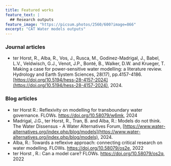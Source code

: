 ```yaml
---
title: Featured works
feature_text: |
  ## Research outputs 
feature_image: "https://picsum.photos/2560/600?image=866"
excerpt: "CAT Water models outputs"
---
```


### Journal articles
* ter Horst, R., Alba, R., Vos, J., Rusca, M., Godinez-Madrigal, J., Babel, L.V., Veldwisch, G.J., Venot, J.P., Bonté, B., Walker, D.W. and Krueger, T. Making a case for power-sensitive water modelling: a literature review. Hydrology and Earth System Sciences, 28(17), pp.4157-4186. [https://doi.org/10.5194/hess-28-4157-2024](https://doi.org/10.5194/hess-28-4157-2024), 2024.

### Blog articles
* ter Horst R.: Reflexivity on modelling for transboundary water governance. FLOWs. https://doi.org/10.58079/w6mk, 2024
* Madrigal, J.G., ter Horst, R., Tran, B. and Alba, R.: Models do not think. The Water Dissensus - A Water Alternatives Forum, [https://www.water-alternatives.org/index.php/blog/models](https://www.water-alternatives.org/index.php/blog/models), 2024.
* Alba, R.: Towards a reflexive approach: connecting critical research on water modelling. FLOWs.  https://doi.org/10.58079/os2e, 2022
* ter Horst , R.: Can a model care? FLOWs. https://doi.org/10.58079/os2q, 2022
